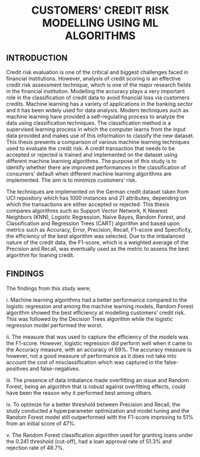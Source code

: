 <h1 align="center"> CUSTOMERS' CREDIT RISK MODELLING USING ML ALGORITHMS

## INTRODUCTION
Credit risk evaluation is one of the critical and biggest challenges faced in financial institutions. However, analysis of credit scoring is an effective credit risk assessment technique, which is one of the major research fields in the financial institution. Modelling the accuracy plays a very important role in the classification of credit data to avoid financial loss via customers credits. Machine learning has a variety of applications in the banking sector and it has been widely used for data analysis. Modern techniques such as machine learning have provided a self-regulating process to analyze the data using classification techniques. The classification method is a supervised learning process in which the computer learns from the input data provided and makes use of this information to classify the new dataset. This thesis presents a comparison of various machine learning techniques used to evaluate the credit risk. A credit transaction that needs to be accepted or rejected is trained and implemented on the dataset using different machine learning algorithms. The purpose of this study is to identify whether there are improved performances in the classification of consumers’ default when different machine learning algorithms are implemented. The aim is to minimize customers’ risk.

The techniques are implemented on the German credit dataset taken from UCI repository which has 1000 instances and 21 attributes, depending on which the transactions are either accepted or rejected. This thesis compares algorithms such as Support Vector Network, K Nearest Neighbors (KNN), Logistic Regression, Naive Bayes, Random Forest, and Classification and Regression Trees (CART) algorithm and based upon metrics such as Accuracy, Error, Precision, Recall, F1-score and Specificity, the efficiency of the best algorithm was selected. Due to the imbalanced nature of the credit data, the F1-score, which is a weighted average of the Precision and Recall, was eventually used as the metric to assess the best algorithm for loaning credit. 

## FINDINGS
The findings from this study were;

i.	Machine learning algorithms had a better performance compared to the logistic regression and among the machine learning models, Random Forest algorithm showed the best efficiency at modelling customers’ credit risk. This was followed by the Decision Trees algorithm while the logistic regression model performed the worst.

ii.	The measure that was used to capture the efficiency of the models was the F1-score. However, logistic regression did perform well when it came to the Accuracy measure, with an accuracy of 69%. The accuracy measure is however, not a good measure of performance as it does not take into account the cost of misclassification which was captured in the false-positives and false-negatives.

iii.	The presence of data imbalance made overfitting an issue and Random Forest, being an algorithm that is robust against overfitting effects, could have been the reason why it performed best among others.

iv.	To optimize for a better threshold between Precision and Recall, the study conducted a hyperparameter optimization and model tuning and the Random Forest model still outperformed with the F1-score improving to 51% from an initial score of 47%.

v.	The Random Forest classification algorithm used for granting loans under the 0.241 threshold (cut-off), had a loan approval rate of 51.3% and rejection rate of 48.7%.

